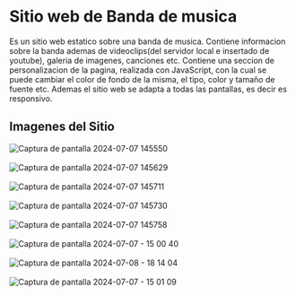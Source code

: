 # Sitio web de Banda de musica
Es un sitio web estatico sobre una banda de musica. Contiene informacion sobre la banda ademas de videoclips(del servidor local e insertado de youtube), galeria de imagenes, canciones etc. Contiene una seccion de personalizacion de la pagina, realizada con JavaScript, con la cual se puede cambiar el color de fondo de la misma, el tipo, color y tamaño de fuente etc. Ademas el sitio web se adapta a todas las pantallas, es decir es responsivo.
<h2>Imagenes del Sitio</h2>

![Captura de pantalla 2024-07-07 145550](https://github.com/Manuel-Ayusa/sitio-web-banda-musica-responsive/assets/166891950/78c2d094-5cd4-4bbd-a2cb-79f8824709a2) <br><br>
![Captura de pantalla 2024-07-07 145629](https://github.com/Manuel-Ayusa/sitio-web-banda-musica-responsive/assets/166891950/69bbde21-a6cc-4cf0-afbe-9a249bdb5940)  <br><br>
![Captura de pantalla 2024-07-07 145711](https://github.com/Manuel-Ayusa/sitio-web-banda-musica-responsive/assets/166891950/97a29301-b699-4492-86bb-0a27f59457e7)  <br><br>
![Captura de pantalla 2024-07-07 145730](https://github.com/Manuel-Ayusa/sitio-web-banda-musica-responsive/assets/166891950/b9dd6e23-fb3e-4eee-bb60-504fb8bb7609)  <br><br>
![Captura de pantalla 2024-07-07 145758](https://github.com/Manuel-Ayusa/sitio-web-banda-musica-responsive/assets/166891950/9a7db45a-1c16-4df3-8ad1-9c761aca781e)  <br><br>
![Captura de pantalla 2024-07-07 - 15 00 40](https://github.com/Manuel-Ayusa/sitio-web-banda-musica-responsive/assets/166891950/e98d519e-b0f5-4c61-a319-3f818e34d71f)  <br><br>
![Captura de pantalla 2024-07-08 - 18 14 04](https://github.com/Manuel-Ayusa/sitio-web-banda-musica-responsive/assets/166891950/3e3d9a60-a735-4cf3-ab01-e4c41397f9a5)  <br><br>
![Captura de pantalla 2024-07-07 - 15 01 09](https://github.com/Manuel-Ayusa/sitio-web-banda-musica-responsive/assets/166891950/5f50ffcd-6437-4334-8341-4f5e5763ec8a)  <br><br>
